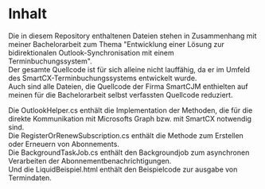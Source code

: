 # Inhalt  
Die in diesem Repository enthaltenen Dateien stehen in Zusammenhang mit meiner Bachelorarbeit zum Thema "Entwicklung einer Lösung zur bidirektionalen Outlook-Synchronisation mit einem Terminbuchungssystem".  
Der gesamte Quellcode ist für sich alleine nicht lauffähig, da er im Umfeld des SmartCX-Terminbuchungssystems entwickelt wurde.  
Auch sind alle Dateien, die Quellcode der Firma SmartCJM enthielten auf meinen für die Bachelorarbeit selbst verfassten Quellcode reduziert.  
  
Die OutlookHelper.cs enthält die Implementation der Methoden, die für die direkte Kommunikation mit Microsofts Graph bzw. mit SmartCX notwendig sind.  
Die RegisterOrRenewSubscription.cs enthält die Methode zum Erstellen oder Erneuern von Abonnements.  
Die BackgroundTaskJob.cs enthält den Backgroundjob zum asynchronen Verarbeiten der Abonnementbenachrichtigungen.  
Und die LiquidBeispiel.html enthält den Beispielcode zur ausgabe von Termindaten.